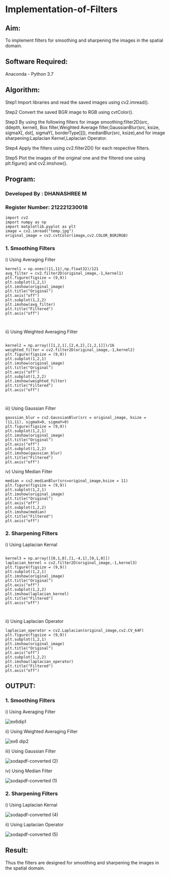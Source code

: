 # Implementation-of-Filters
## Aim:
To implement filters for smoothing and sharpening the images in the spatial domain.

## Software Required:
Anaconda - Python 3.7

## Algorithm:
Step1
Import libraries and read the saved images using cv2.imread().

Step2
Convert the saved BGR image to RGB using cvtColor().

Step3
By using the following filters for image smoothing:filter2D(src, ddepth, kernel), Box filter,Weighted Average filter,GaussianBlur(src, ksize, sigmaX[, dst[, sigmaY[, borderType]]]), medianBlur(src, ksize),and for image sharpening:Laplacian Kernel,Laplacian Operator.

Step4
Apply the filters using cv2.filter2D() for each respective filters.

Step5
Plot the images of the original one and the filtered one using plt.figure() and cv2.imshow().

## Program:
### Developed By   : DHANASHREE M
### Register Number: 212221230018
```
import cv2
import numpy as np
import matplotlib.pyplot as plt
image = cv2.imread("temp.jpg")
original_image = cv2.cvtColor(image,cv2.COLOR_BGR2RGB)
```

### 1. Smoothing Filters

i) Using Averaging Filter

```
kernel1 = np.ones((11,11),np.float32)/121
avg_filter = cv2.filter2D(original_image,-1,kernel1)
plt.figure(figsize = (9,9))
plt.subplot(1,2,1)
plt.imshow(original_image)
plt.title("Original")
plt.axis("off")
plt.subplot(1,2,2)
plt.imshow(avg_filter)
plt.title("Filtered")
plt.axis("off")



```
ii) Using Weighted Averaging Filter
```

kernel2 = np.array([[1,2,1],[2,4,2],[1,2,1]])/16
weighted_filter = cv2.filter2D(original_image,-1,kernel2)
plt.figure(figsize = (9,9))
plt.subplot(1,2,1)
plt.imshow(original_image)
plt.title("Original")
plt.axis("off")
plt.subplot(1,2,2)
plt.imshow(weighted_filter)
plt.title("Filtered")
plt.axis("off")



```
iii) Using Gaussian Filter
```
gaussian_blur = cv2.GaussianBlur(src = original_image, ksize = (11,11), sigmaX=0, sigmaY=0)
plt.figure(figsize = (9,9))
plt.subplot(1,2,1)
plt.imshow(original_image)
plt.title("Original")
plt.axis("off")
plt.subplot(1,2,2)
plt.imshow(gaussian_blur)
plt.title("Filtered")
plt.axis("off")

```

iv) Using Median Filter
```
median = cv2.medianBlur(src=original_image,ksize = 11)
plt.figure(figsize = (9,9))
plt.subplot(1,2,1)
plt.imshow(original_image)
plt.title("Original")
plt.axis("off")
plt.subplot(1,2,2)
plt.imshow(median)
plt.title("Filtered")
plt.axis("off")

```

### 2. Sharpening Filters
i) Using Laplacian Kernal
```

kernel3 = np.array([[0,1,0],[1,-4,1],[0,1,0]])
laplacian_kernel = cv2.filter2D(original_image,-1,kernel3)
plt.figure(figsize = (9,9))
plt.subplot(1,2,1)
plt.imshow(original_image)
plt.title("Original")
plt.axis("off")
plt.subplot(1,2,2)
plt.imshow(laplacian_kernel)
plt.title("Filtered")
plt.axis("off")



```
ii) Using Laplacian Operator
```
laplacian_operator = cv2.Laplacian(original_image,cv2.CV_64F)
plt.figure(figsize = (9,9))
plt.subplot(1,2,1)
plt.imshow(original_image)
plt.title("Original")
plt.axis("off")
plt.subplot(1,2,2)
plt.imshow(laplacian_operator)
plt.title("Filtered")
plt.axis("off")

```

## OUTPUT:
### 1. Smoothing Filters
i) Using Averaging Filter

![ex6dip1](https://user-images.githubusercontent.com/94165415/232837167-d8862c39-66c9-42d3-ab4a-372f898f2ffd.png)

ii) Using Weighted Averaging Filter

![ex6 dip2](https://user-images.githubusercontent.com/94165415/232837703-beb5c8bd-d11a-45ef-ad0d-d40b93754ce0.png)


iii) Using Gaussian Filter

![sodapdf-converted (2)](https://user-images.githubusercontent.com/94165415/232838955-854a6c10-d655-44d2-85d1-2049a40318ea.jpg)


iv) Using Median Filter

![sodapdf-converted (1)](https://user-images.githubusercontent.com/94165415/232838837-57483100-5dc1-4a98-b886-8012f28f8281.jpg)


### 2. Sharpening Filters


i) Using Laplacian Kernal

![sodapdf-converted (4)](https://user-images.githubusercontent.com/94165415/232839663-2df3553b-ab05-4ada-9bea-f37f2e042bc0.jpg)


ii) Using Laplacian Operator

![sodapdf-converted (5)](https://user-images.githubusercontent.com/94165415/232839732-14a0312f-d3c5-47c9-abd2-a9af848da288.jpg)


## Result:
Thus the filters are designed for smoothing and sharpening the images in the spatial domain.
